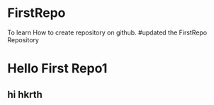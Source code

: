 # FirstRepo
To learn How to create repository on github.
#updated the FirstRepo Repository

<h1>Hello First Repo1</h1>
<h2>hi hkrth</h2>
